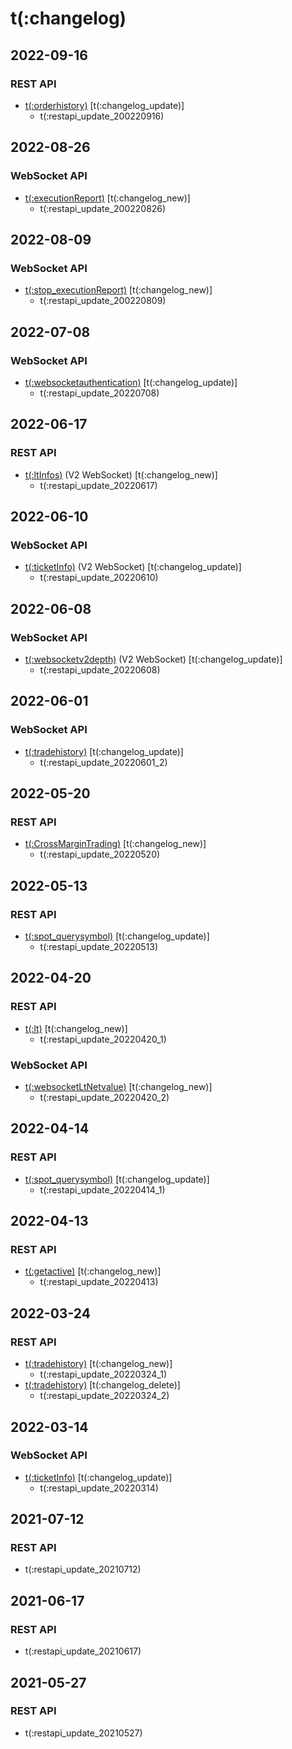 # t(:changelog)

## 2022-09-16
### REST API
- [t(:orderhistory)](#t-orderhistory) [t(:changelog_update)]
  - t(:restapi_update_200220916)

## 2022-08-26
### WebSocket API
- [t(:executionReport)](#t-executionreport) [t(:changelog_new)]
  - t(:restapi_update_200220826)

## 2022-08-09
### WebSocket API
- [t(:stop_executionReport)](#t-stop_executionreport) [t(:changelog_new)]
  - t(:restapi_update_200220809)

## 2022-07-08
### WebSocket API
- [t(:websocketauthentication)](#t-websocketauthentication) [t(:changelog_update)]
  - t(:restapi_update_20220708)

## 2022-06-17
### REST API
- [t(:ltInfos)](#t-ltinfos) (V2 WebSocket) [t(:changelog_new)]
  - t(:restapi_update_20220617)

## 2022-06-10
### WebSocket API
- [t(:ticketInfo)](#t-ticketinfo) (V2 WebSocket) [t(:changelog_update)]
  - t(:restapi_update_20220610)

## 2022-06-08
### WebSocket API
- [t(:websocketv2depth)](#t-websocketv2depth) (V2 WebSocket) [t(:changelog_update)]
  - t(:restapi_update_20220608)

## 2022-06-01
### WebSocket API
- [t(:tradehistory)](#t-tradehistory) [t(:changelog_update)]
  - t(:restapi_update_20220601_2)

## 2022-05-20
### REST API
- [t(:CrossMarginTrading)](#t-CrossMarginTrading) [t(:changelog_new)]
  - t(:restapi_update_20220520)


## 2022-05-13
### REST API
- [t(:spot_querysymbol)](#t-spot_querysymbol) [t(:changelog_update)]
  - t(:restapi_update_20220513)


## 2022-04-20
### REST API
- [t(:lt)](#t-lt) [t(:changelog_new)]
  - t(:restapi_update_20220420_1)

### WebSocket API
- [t(:websocketLtNetvalue)](#t-websocketltnetvalue) [t(:changelog_new)]
  - t(:restapi_update_20220420_2)

## 2022-04-14
### REST API
- [t(:spot_querysymbol)](#t-spot_querysymbol) [t(:changelog_update)]
  - t(:restapi_update_20220414_1)

## 2022-04-13
### REST API
- [t(:getactive)](#t-getactive) [t(:changelog_new)]
  - t(:restapi_update_20220413)

## 2022-03-24
### REST API
- [t(:tradehistory)](#t-tradehistory) [t(:changelog_new)]
  - t(:restapi_update_20220324_1)
- [t(:tradehistory)](#t-tradehistory) [t(:changelog_delete)]
  - t(:restapi_update_20220324_2)

## 2022-03-14
### WebSocket API
- [t(:ticketInfo)](#t-ticketinfo) [t(:changelog_update)]
  - t(:restapi_update_20220314)

## 2021-07-12
### REST API
- t(:restapi_update_20210712)

## 2021-06-17
### REST API
- t(:restapi_update_20210617)


## 2021-05-27
### REST API
- t(:restapi_update_20210527)
